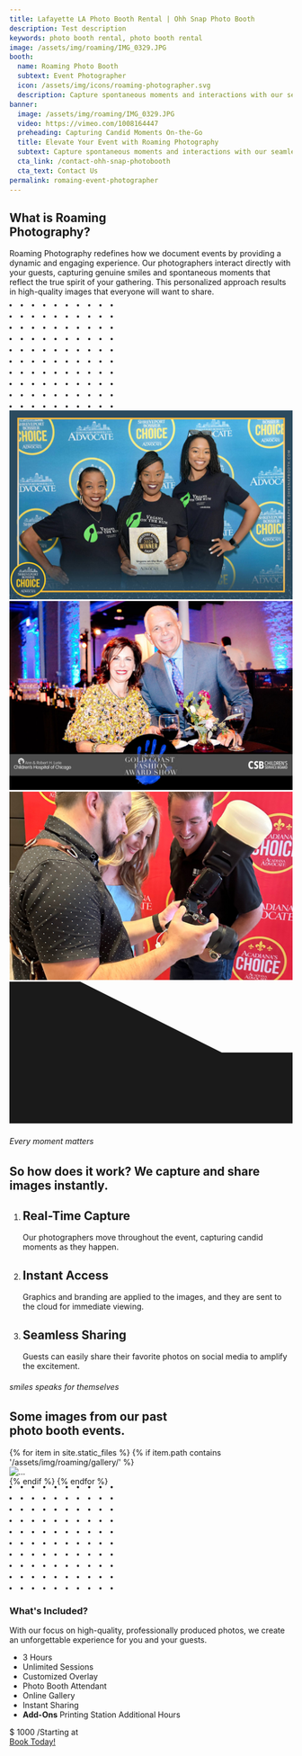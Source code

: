 ```yaml
---
title: Lafayette LA Photo Booth Rental | Ohh Snap Photo Booth
description: Test description
keywords: photo booth rental, photo booth rental
image: /assets/img/roaming/IMG_0329.JPG
booth:
  name: Roaming Photo Booth
  subtext: Event Photographer
  icon: /assets/img/icons/roaming-photographer.svg
  description: Capture spontaneous moments and interactions with our seamless roaming photography service, perfect for any event.
banner:
  image: /assets/img/roaming/IMG_0329.JPG
  video: https://vimeo.com/1008164447
  preheading: Capturing Candid Moments On-the-Go
  title: Elevate Your Event with Roaming Photography
  subtext: Capture spontaneous moments and interactions with our seamless roaming photography service, perfect for any event.
  cta_link: /contact-ohh-snap-photobooth
  cta_text: Contact Us
permalink: romaing-event-photographer
---
```

<!-- WELCOME -->
<section class="pt-13 pt-md-12 pb-11 pb-md-13 bg-light-boxed-end">
    <div class="container-lg">
        <div class="row align-items-center justify-content-between">
            <div class="col-md-6 text-center text-md-start" data-aos="fade-up">
                <!-- Heading -->
                <h1 class="display-3 mb-4">
                    What is Roaming<br>
                    <span class="text-primary-light text-underline-primary-light">Photography?</span>
                </h1>
                <!-- Text -->
                <p class="fs-lg">
                   Roaming Photography redefines how we document events by providing a dynamic and engaging experience. Our photographers interact directly with your guests, capturing genuine smiles and spontaneous moments that reflect the true spirit of your gathering. This personalized approach results in high-quality images that everyone will want to share.
                </p>
            </div>
            <div class="col-md-5">
                <!-- Slider -->
                <div class="position-relative">
                    <!-- Decoration -->
                    <div class="position-absolute top-start text-primary-light mt-n8 ms-12">
                        <svg width="185" height="186" viewBox="0 0 185 186" fill="none" xmlns="http://www.w3.org/2000/svg">
                            <circle cx="2" cy="2" r="2" fill="currentColor" />
                            <circle cx="22" cy="2" r="2" fill="currentColor" />
                            <circle cx="42" cy="2" r="2" fill="currentColor" />
                            <circle cx="62" cy="2" r="2" fill="currentColor" />
                            <circle cx="82" cy="2" r="2" fill="currentColor" />
                            <circle cx="102" cy="2" r="2" fill="currentColor" />
                            <circle cx="122" cy="2" r="2" fill="currentColor" />
                            <circle cx="142" cy="2" r="2" fill="currentColor" />
                            <circle cx="162" cy="2" r="2" fill="currentColor" />
                            <circle cx="182" cy="2" r="2" fill="currentColor" />
                            <circle cx="2" cy="22" r="2" fill="currentColor" />
                            <circle cx="22" cy="22" r="2" fill="currentColor" />
                            <circle cx="42" cy="22" r="2" fill="currentColor" />
                            <circle cx="62" cy="22" r="2" fill="currentColor" />
                            <circle cx="82" cy="22" r="2" fill="currentColor" />
                            <circle cx="102" cy="22" r="2" fill="currentColor" />
                            <circle cx="122" cy="22" r="2" fill="currentColor" />
                            <circle cx="142" cy="22" r="2" fill="currentColor" />
                            <circle cx="162" cy="22" r="2" fill="currentColor" />
                            <circle cx="182" cy="22" r="2" fill="currentColor" />
                            <circle cx="2" cy="42" r="2" fill="currentColor" />
                            <circle cx="22" cy="42" r="2" fill="currentColor" />
                            <circle cx="42" cy="42" r="2" fill="currentColor" />
                            <circle cx="62" cy="42" r="2" fill="currentColor" />
                            <circle cx="82" cy="42" r="2" fill="currentColor" />
                            <circle cx="102" cy="42" r="2" fill="currentColor" />
                            <circle cx="122" cy="42" r="2" fill="currentColor" />
                            <circle cx="142" cy="42" r="2" fill="currentColor" />
                            <circle cx="162" cy="42" r="2" fill="currentColor" />
                            <circle cx="182" cy="42" r="2" fill="currentColor" />
                            <circle cx="2" cy="62" r="2" fill="currentColor" />
                            <circle cx="22" cy="62" r="2" fill="currentColor" />
                            <circle cx="42" cy="62" r="2" fill="currentColor" />
                            <circle cx="62" cy="62" r="2" fill="currentColor" />
                            <circle cx="82" cy="62" r="2" fill="currentColor" />
                            <circle cx="102" cy="62" r="2" fill="currentColor" />
                            <circle cx="122" cy="62" r="2" fill="currentColor" />
                            <circle cx="142" cy="62" r="2" fill="currentColor" />
                            <circle cx="162" cy="62" r="2" fill="currentColor" />
                            <circle cx="182" cy="62" r="2" fill="currentColor" />
                            <circle cx="2" cy="82" r="2" fill="currentColor" />
                            <circle cx="22" cy="82" r="2" fill="currentColor" />
                            <circle cx="42" cy="82" r="2" fill="currentColor" />
                            <circle cx="62" cy="82" r="2" fill="currentColor" />
                            <circle cx="82" cy="82" r="2" fill="currentColor" />
                            <circle cx="102" cy="82" r="2" fill="currentColor" />
                            <circle cx="122" cy="82" r="2" fill="currentColor" />
                            <circle cx="142" cy="82" r="2" fill="currentColor" />
                            <circle cx="162" cy="82" r="2" fill="currentColor" />
                            <circle cx="182" cy="82" r="2" fill="currentColor" />
                            <circle cx="2" cy="102" r="2" fill="currentColor" />
                            <circle cx="22" cy="102" r="2" fill="currentColor" />
                            <circle cx="42" cy="102" r="2" fill="currentColor" />
                            <circle cx="62" cy="102" r="2" fill="currentColor" />
                            <circle cx="82" cy="102" r="2" fill="currentColor" />
                            <circle cx="102" cy="102" r="2" fill="currentColor" />
                            <circle cx="122" cy="102" r="2" fill="currentColor" />
                            <circle cx="142" cy="102" r="2" fill="currentColor" />
                            <circle cx="162" cy="102" r="2" fill="currentColor" />
                            <circle cx="182" cy="102" r="2" fill="currentColor" />
                            <circle cx="2" cy="122" r="2" fill="currentColor" />
                            <circle cx="22" cy="122" r="2" fill="currentColor" />
                            <circle cx="42" cy="122" r="2" fill="currentColor" />
                            <circle cx="62" cy="122" r="2" fill="currentColor" />
                            <circle cx="82" cy="122" r="2" fill="currentColor" />
                            <circle cx="102" cy="122" r="2" fill="currentColor" />
                            <circle cx="122" cy="122" r="2" fill="currentColor" />
                            <circle cx="142" cy="122" r="2" fill="currentColor" />
                            <circle cx="162" cy="122" r="2" fill="currentColor" />
                            <circle cx="182" cy="122" r="2" fill="currentColor" />
                            <circle cx="2" cy="142" r="2" fill="currentColor" />
                            <circle cx="22" cy="142" r="2" fill="currentColor" />
                            <circle cx="42" cy="142" r="2" fill="currentColor" />
                            <circle cx="62" cy="142" r="2" fill="currentColor" />
                            <circle cx="82" cy="142" r="2" fill="currentColor" />
                            <circle cx="102" cy="142" r="2" fill="currentColor" />
                            <circle cx="122" cy="142" r="2" fill="currentColor" />
                            <circle cx="142" cy="142" r="2" fill="currentColor" />
                            <circle cx="162" cy="142" r="2" fill="currentColor" />
                            <circle cx="182" cy="142" r="2" fill="currentColor" />
                            <circle cx="2" cy="162" r="2" fill="currentColor" />
                            <circle cx="22" cy="162" r="2" fill="currentColor" />
                            <circle cx="42" cy="162" r="2" fill="currentColor" />
                            <circle cx="62" cy="162" r="2" fill="currentColor" />
                            <circle cx="82" cy="162" r="2" fill="currentColor" />
                            <circle cx="102" cy="162" r="2" fill="currentColor" />
                            <circle cx="122" cy="162" r="2" fill="currentColor" />
                            <circle cx="142" cy="162" r="2" fill="currentColor" />
                            <circle cx="162" cy="162" r="2" fill="currentColor" />
                            <circle cx="182" cy="162" r="2" fill="currentColor" />
                            <circle cx="2" cy="182" r="2" fill="currentColor" />
                            <circle cx="22" cy="182" r="2" fill="currentColor" />
                            <circle cx="42" cy="182" r="2" fill="currentColor" />
                            <circle cx="62" cy="182" r="2" fill="currentColor" />
                            <circle cx="82" cy="182" r="2" fill="currentColor" />
                            <circle cx="102" cy="182" r="2" fill="currentColor" />
                            <circle cx="122" cy="182" r="2" fill="currentColor" />
                            <circle cx="142" cy="182" r="2" fill="currentColor" />
                            <circle cx="162" cy="182" r="2" fill="currentColor" />
                            <circle cx="182" cy="182" r="2" fill="currentColor" />
                        </svg>
                    </div>
                    <!-- Slider -->
                    <div class="flickity-buttons-adjacent flickity-buttons-bottom-start w-xl-125" data-flickity='{"imagesLoaded": true, "prevNextButtons": true, "pageDots": false, "wrapAround": true}'>
                        <div class="w-100">
                            <!-- Image -->
                            <img class="img-fluid" src="assets/img/roaming/CA1_0786.jpg" alt="..." data-aos="wipe-right" data-aos-delay="100">
                        </div>
                        <div class="w-100">
                            <!-- Image -->
                            <img class="img-fluid" src="assets/img/roaming/ohh-snap-roaming-2.jpg" alt="...">
                        </div>
                        <div class="w-100">
                            <!-- Image -->
                            <img class="img-fluid" src="assets/img/roaming/ohh-snap-roaming-3.jpg" alt="...">
                        </div>
                    </div>
                </div>
            </div>
        </div>
    </div>
</section>

<!-- SHAPE -->
<div class="position-relative">
    <div class="shape shape-fluid-x shape-top text-white">
        <div class="shape-img pb-8 pb-md-10">
            <svg viewBox="0 0 100 50" preserveAspectRatio="none">
                <path d="M0 0h25l50 25h25v75H0z" fill="currentColor" />
            </svg>
        </div>
    </div>
</div>

<section class="py-9 pt-md-11 bg-white">
  <div class="container-lg">
    <div class="row justify-content-center">
      <div class="col-md-10 col-lg-8 text-center">
        <!-- Preheading -->
        <h6 class="text-uppercase text-primary mb-5">
          Every moment matters
        </h6>
        <!-- Heading -->
        <h2 class="display-4 mb-9">
        So how does it work? We <span class="text-underline-warning">capture</span>  and <span class="text-underline-warning">share</span> images instantly.
        </h2>
      </div>
    </div>
    <div class="row justify-content-center">
      <div class="col-12 col-md-8 col-lg-12">
        <!-- Timeline -->
        <ol class="timeline timeline-expand-lg timeline-warning mb-0">
          <li class="timeline-item active">
            <!-- Heading -->
            <h2>
              Real-Time Capture
            </h2>
            <!-- Text -->
            <p class="text-muted mb-4">
              Our photographers move throughout the event, capturing candid moments as they happen.
            </p>
          </li>
          <li class="timeline-item active">
            <!-- Heading -->
            <h2>
              Instant Access
            </h2>
            <!-- Text -->
            <p class="text-muted mb-4">
             Graphics and branding are applied to the images, and they are sent to the cloud for immediate viewing.
            </p>
          </li>
          <li class="timeline-item active">
            <!-- Heading -->
            <h2>
              Seamless Sharing
            </h2>
            <!-- Text -->
            <p class="text-muted mb-4">
              Guests can easily share their favorite photos on social media to amplify the excitement.
            </p>
          </li>
        </ol>
      </div>
    </div>
  </div>
</section>
 <section class="pt-12 py-md-10 pb-11 bg-dark" style="background-image: url(assets/img/patterns/pattern-1.svg);">
   <!-- Content -->
   <div class="container-lg">
     <div class="row justify-content-center">
       <div class="col-md-10 col-lg-8 text-center">
         <!-- Preheading -->
         <h6 class="text-uppercase text-primary mb-5">
           smiles speaks for themselves
         </h6>
         <!-- Heading -->
         <h2 class="display-4 text-white mb-9">
           Some images from our past<br /> <span class="text-underline-primary-light">photo booth</span> events.
         </h2>
       </div>
     </div>
   </div>

   <!-- Slider -->
   <div class="flickity-items-fade" data-flickity='{"imagesLoaded": true, "pageDots": false, "wrapAround": true}'>
     {% for item in site.static_files %}
     {% if item.path contains '/assets/img/roaming/gallery/' %}
     <div style="width: calc(100% - 2rem); max-width: 680px;">
       <!-- Image -->
       <img class="img-fluid rounded" src="{{item.path}}" alt="...">
     </div>
     {% endif %}
     {% endfor %}
   </div>
 </section>

<!-- pricing -->
<section class="py-10">
  <div class="container-lg position-relative" style="z-index: 1;">
    <div class="row align-items-center gx-0">
      <div class="col-md-7 mx-auto">
        <!-- Card -->
        <div class="position-relative">
          <!-- Decoration -->
          <div class="position-absolute bottom-start text-warning ms-n10 mb-n10">
            <svg width="185" height="186" viewBox="0 0 185 186" fill="none" xmlns="http://www.w3.org/2000/svg"><circle cx="2" cy="2" r="2" fill="currentColor"></circle><circle cx="22" cy="2" r="2" fill="currentColor"></circle><circle cx="42" cy="2" r="2" fill="currentColor"></circle><circle cx="62" cy="2" r="2" fill="currentColor"></circle><circle cx="82" cy="2" r="2" fill="currentColor"></circle><circle cx="102" cy="2" r="2" fill="currentColor"></circle><circle cx="122" cy="2" r="2" fill="currentColor"></circle><circle cx="142" cy="2" r="2" fill="currentColor"></circle><circle cx="162" cy="2" r="2" fill="currentColor"></circle><circle cx="182" cy="2" r="2" fill="currentColor"></circle><circle cx="2" cy="22" r="2" fill="currentColor"></circle><circle cx="22" cy="22" r="2" fill="currentColor"></circle><circle cx="42" cy="22" r="2" fill="currentColor"></circle><circle cx="62" cy="22" r="2" fill="currentColor"></circle><circle cx="82" cy="22" r="2" fill="currentColor"></circle><circle cx="102" cy="22" r="2" fill="currentColor"></circle><circle cx="122" cy="22" r="2" fill="currentColor"></circle><circle cx="142" cy="22" r="2" fill="currentColor"></circle><circle cx="162" cy="22" r="2" fill="currentColor"></circle><circle cx="182" cy="22" r="2" fill="currentColor"></circle><circle cx="2" cy="42" r="2" fill="currentColor"></circle><circle cx="22" cy="42" r="2" fill="currentColor"></circle><circle cx="42" cy="42" r="2" fill="currentColor"></circle><circle cx="62" cy="42" r="2" fill="currentColor"></circle><circle cx="82" cy="42" r="2" fill="currentColor"></circle><circle cx="102" cy="42" r="2" fill="currentColor"></circle><circle cx="122" cy="42" r="2" fill="currentColor"></circle><circle cx="142" cy="42" r="2" fill="currentColor"></circle><circle cx="162" cy="42" r="2" fill="currentColor"></circle><circle cx="182" cy="42" r="2" fill="currentColor"></circle><circle cx="2" cy="62" r="2" fill="currentColor"></circle><circle cx="22" cy="62" r="2" fill="currentColor"></circle><circle cx="42" cy="62" r="2" fill="currentColor"></circle><circle cx="62" cy="62" r="2" fill="currentColor"></circle><circle cx="82" cy="62" r="2" fill="currentColor"></circle><circle cx="102" cy="62" r="2" fill="currentColor"></circle><circle cx="122" cy="62" r="2" fill="currentColor"></circle><circle cx="142" cy="62" r="2" fill="currentColor"></circle><circle cx="162" cy="62" r="2" fill="currentColor"></circle><circle cx="182" cy="62" r="2" fill="currentColor"></circle><circle cx="2" cy="82" r="2" fill="currentColor"></circle><circle cx="22" cy="82" r="2" fill="currentColor"></circle><circle cx="42" cy="82" r="2" fill="currentColor"></circle><circle cx="62" cy="82" r="2" fill="currentColor"></circle><circle cx="82" cy="82" r="2" fill="currentColor"></circle><circle cx="102" cy="82" r="2" fill="currentColor"></circle><circle cx="122" cy="82" r="2" fill="currentColor"></circle><circle cx="142" cy="82" r="2" fill="currentColor"></circle><circle cx="162" cy="82" r="2" fill="currentColor"></circle><circle cx="182" cy="82" r="2" fill="currentColor"></circle><circle cx="2" cy="102" r="2" fill="currentColor"></circle><circle cx="22" cy="102" r="2" fill="currentColor"></circle><circle cx="42" cy="102" r="2" fill="currentColor"></circle><circle cx="62" cy="102" r="2" fill="currentColor"></circle><circle cx="82" cy="102" r="2" fill="currentColor"></circle><circle cx="102" cy="102" r="2" fill="currentColor"></circle><circle cx="122" cy="102" r="2" fill="currentColor"></circle><circle cx="142" cy="102" r="2" fill="currentColor"></circle><circle cx="162" cy="102" r="2" fill="currentColor"></circle><circle cx="182" cy="102" r="2" fill="currentColor"></circle><circle cx="2" cy="122" r="2" fill="currentColor"></circle><circle cx="22" cy="122" r="2" fill="currentColor"></circle><circle cx="42" cy="122" r="2" fill="currentColor"></circle><circle cx="62" cy="122" r="2" fill="currentColor"></circle><circle cx="82" cy="122" r="2" fill="currentColor"></circle><circle cx="102" cy="122" r="2" fill="currentColor"></circle><circle cx="122" cy="122" r="2" fill="currentColor"></circle><circle cx="142" cy="122" r="2" fill="currentColor"></circle><circle cx="162" cy="122" r="2" fill="currentColor"></circle><circle cx="182" cy="122" r="2" fill="currentColor"></circle><circle cx="2" cy="142" r="2" fill="currentColor"></circle><circle cx="22" cy="142" r="2" fill="currentColor"></circle><circle cx="42" cy="142" r="2" fill="currentColor"></circle><circle cx="62" cy="142" r="2" fill="currentColor"></circle><circle cx="82" cy="142" r="2" fill="currentColor"></circle><circle cx="102" cy="142" r="2" fill="currentColor"></circle><circle cx="122" cy="142" r="2" fill="currentColor"></circle><circle cx="142" cy="142" r="2" fill="currentColor"></circle><circle cx="162" cy="142" r="2" fill="currentColor"></circle><circle cx="182" cy="142" r="2" fill="currentColor"></circle><circle cx="2" cy="162" r="2" fill="currentColor"></circle><circle cx="22" cy="162" r="2" fill="currentColor"></circle><circle cx="42" cy="162" r="2" fill="currentColor"></circle><circle cx="62" cy="162" r="2" fill="currentColor"></circle><circle cx="82" cy="162" r="2" fill="currentColor"></circle><circle cx="102" cy="162" r="2" fill="currentColor"></circle><circle cx="122" cy="162" r="2" fill="currentColor"></circle><circle cx="142" cy="162" r="2" fill="currentColor"></circle><circle cx="162" cy="162" r="2" fill="currentColor"></circle><circle cx="182" cy="162" r="2" fill="currentColor"></circle><circle cx="2" cy="182" r="2" fill="currentColor"></circle><circle cx="22" cy="182" r="2" fill="currentColor"></circle><circle cx="42" cy="182" r="2" fill="currentColor"></circle><circle cx="62" cy="182" r="2" fill="currentColor"></circle><circle cx="82" cy="182" r="2" fill="currentColor"></circle><circle cx="102" cy="182" r="2" fill="currentColor"></circle><circle cx="122" cy="182" r="2" fill="currentColor"></circle><circle cx="142" cy="182" r="2" fill="currentColor"></circle><circle cx="162" cy="182" r="2" fill="currentColor"></circle><circle cx="182" cy="182" r="2" fill="currentColor"></circle></svg>                </div>
          <!-- Card -->
          <div class="card mb-6 mb-md-0">
            <div class="card-body position-relative bg-white text-center pb-0">
              <!-- Heading -->
              <h3 class="display-4 h2 mb-4">
                What's Included?
              </h3>
              <!-- Text -->
              <p class="text-muted">
               With our focus on high-quality, professionally produced photos, we create an unforgettable experience for you and your guests.
              </p>
            </div>
            <div class="card-body position-relative bg-white">
              <!-- List group -->
              <ul class="list-group list-group-flush mt-n5">
                <li class="list-group-item d-flex align-items-center">
                  <!-- Text -->
                  <span class="text-end mx-auto">3 Hours</span>
                </li>
                <li class="list-group-item d-flex align-items-center">
                  <!-- Text -->
                  <span class="text-end mx-auto">Unlimited Sessions</span>
                </li>
                <li class="list-group-item d-flex align-items-center">
                  <!-- Text -->
                  <span class="text-end mx-auto">Customized Overlay</span>
                </li>
                <li class="list-group-item d-flex align-items-center">
                  <!-- Text -->
                  <span class="text-end mx-auto">Photo Booth Attendant</span>
                </li>
                <li class="list-group-item d-flex align-items-center">
                  <!-- Text -->
                  <span class="text-end mx-auto">Online Gallery</span>
                </li>
                <li class="list-group-item d-flex align-items-center">
                  <!-- Text -->
                  <span class="text-end mx-auto">Instant Sharing</span>
                </li>
                <li class="list-group-item d-flex align-items-center">
                  <!-- Title -->
                  <div class="mx-auto text-center">
                   <strong class="fw-bolder">Add-Ons</strong>
                   <span class="mx-auto d-block mt-5">Printing Station</span>
                   <span class="mx-auto d-block mt-1">Additional Hours</span>
                  </div>
                </li>
              </ul>
            </div>
            <div class="card-footer position-relative border-top">
              <div class="row">
                <div class="col-12 col-lg">
                  <!-- Price -->
                  <div class="display-4 fw-bolder text-center text-lg-start mb-4 mb-lg-0">
                    <span class="fs-3 align-middle">$</span>
                    <span class="mx-n2">1000</span>
                    <span class="fs-5 fw-light align-middle">/Starting at</span>
                  </div>
                </div>
                <div class="col-12 col-lg-auto">
                  <!-- Button -->
                  <a class="btn btn-primary w-100 lift" href="/contact-ohh-snap-photobooth">
                    Book Today!
                  </a>
                </div>
              </div>
            </div>
          </div>
        </div>
      </div>
    </div>
  </div>
</section>
